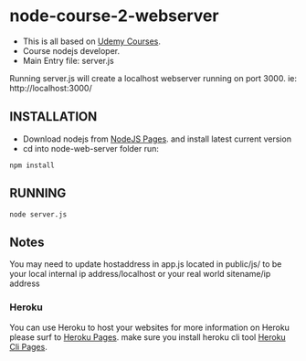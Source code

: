 # node-course-2-webserver

* This is all based on [Udemy Courses](https://www.udemy.com/). 
* Course nodejs developer.
* Main Entry file: server.js

Running server.js will create a localhost webserver running on port 3000.
ie: http://localhost:3000/

## INSTALLATION
* Download nodejs from  [NodeJS Pages](https://nodejs.org/en/). and install latest current version
* cd into node-web-server folder run:
```
npm install
```

## RUNNING
```
node server.js
```

## Notes
You may need to update hostaddress in app.js located in public/js/ to be your local internal ip address/localhost or your real world sitename/ip address

### Heroku
You can use Heroku to host your websites
for more information on Heroku please surf to [Heroku Pages](https://dashboard.heroku.com/apps).
make sure you install heroku cli tool  [Heroku Cli Pages](https://devcenter.heroku.com/articles/heroku-cli).


